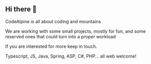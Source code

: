 ## Hi there 👋


CodeAlpine is all about coding and mountains

We are working with some small projects, mostly for fun, and some reserved ones that could turn into a proper workload

If you are interested for more keep in touch.

Typescript, JS, Java, Spring, ASP, C#, PHP... all web welcome!
